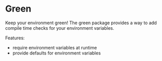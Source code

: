 # Green

Keep your environment green! The green package provides a way to add compile time checks for your environment variables.

Features:
  - require environment variables at runtime
  - provide defaults for environment variables
